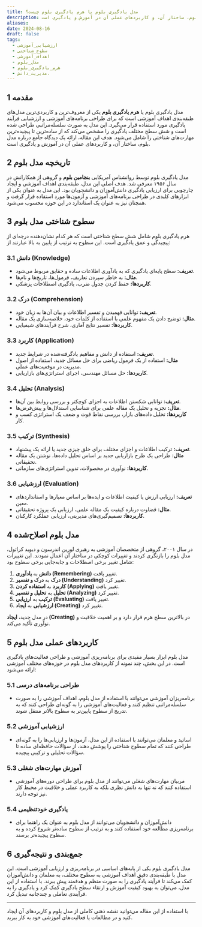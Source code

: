 ```yaml
---
title: مدل یادگیری بلوم یا هرم یادگیری بلوم چیست؟
description: مدل یادگیری بلوم یا **هرم یادگیری بلوم** یکی از معروف‌ترین و کاربردی‌ترین مدل‌های طبقه‌بندی اهداف آموزشی است که برای طراحی برنامه‌های آموزشی و ارزشیابی فرآیند یادگیری مورد استفاده قرار می‌گیرد. این مدل به صورت سلسله‌مراتبی طراحی شده است و شش سطح مختلف یادگیری را مشخص می‌کند که از ساده‌ترین تا پیچیده‌ترین مهارت‌های شناختی را شامل می‌شود. هدف این مقاله، ارائه یک دیدگاه جامع درباره مدل بلوم، ساختار آن، و کاربردهای عملی آن در آموزش و یادگیری است.
aliases: 
date: 2024-08-16
draft: false
tags:
  - ارزشیابی_آموزشی
  - سطوح_شناختی
  - اهداف_آموزشی
  - مدل_بلوم
  - هرم_یادگیری_بلوم
  - مدیریت_دانش،
---
```

## 1 مقدمه
مدل یادگیری بلوم یا **هرم یادگیری بلوم** یکی از معروف‌ترین و کاربردی‌ترین مدل‌های طبقه‌بندی اهداف آموزشی است که برای طراحی برنامه‌های آموزشی و ارزشیابی فرآیند یادگیری مورد استفاده قرار می‌گیرد. این مدل به صورت سلسله‌مراتبی طراحی شده است و شش سطح مختلف یادگیری را مشخص می‌کند که از ساده‌ترین تا پیچیده‌ترین مهارت‌های شناختی را شامل می‌شود. هدف این مقاله، ارائه یک دیدگاه جامع درباره مدل بلوم، ساختار آن، و کاربردهای عملی آن در آموزش و یادگیری است.

## 2 تاریخچه مدل بلوم
مدل یادگیری بلوم توسط روانشناس آمریکایی **بنجامین بلوم** و گروهی از همکارانش در سال ۱۹۵۶ معرفی شد. هدف اصلی این مدل، طبقه‌بندی اهداف آموزشی و ایجاد چارچوبی برای ارزیابی یادگیری دانش‌آموزان و دانشجویان بود. این مدل به عنوان یکی از ابزارهای کلیدی در طراحی برنامه‌های آموزشی و آزمون‌ها مورد استفاده قرار گرفت و همچنان نیز به عنوان یک استاندارد در این حوزه محسوب می‌شود.

## 3 سطوح شناختی مدل بلوم

هرم یادگیری بلوم شامل شش سطح شناختی است که هر کدام نشان‌دهنده درجه‌ای از پیچیدگی و عمق یادگیری است. این سطوح به ترتیب از پایین به بالا عبارتند از:

### 3.1 **دانش (Knowledge)**
   - **تعریف:** سطح پایه‌ای یادگیری که به یادآوری اطلاعات ساده و حقایق مربوط می‌شود.
   - **مثال:** به خاطر سپردن تعاریف، فرمول‌ها، تاریخ‌ها و نام‌ها.
   - **کاربردها:** حفظ کردن جدول ضرب، یادگیری اصطلاحات پزشکی.

### 3.2 **درک (Comprehension)**
   - **تعریف:** توانایی فهمیدن و تفسیر اطلاعات و بیان آن‌ها به زبان خود.
   - **مثال:** توضیح دادن یک مفهوم علمی با استفاده از کلمات خود، خلاصه‌سازی یک مقاله.
   - **کاربردها:** تفسیر نتایج آماری، شرح فرآیندهای شیمیایی.

### 3.3 **کاربرد (Application)**
   - **تعریف:** استفاده از دانش و مفاهیم یادگرفته‌شده در شرایط جدید.
   - **مثال:** استفاده از یک فرمول ریاضی برای حل مسائل جدید، استفاده از اصول مدیریت در موقعیت‌های عملی.
   - **کاربردها:** حل مسائل مهندسی، اجرای استراتژی‌های بازاریابی.

### 3.4 **تحلیل (Analysis)**
   - **تعریف:** توانایی شکستن اطلاعات به اجزای کوچکتر و بررسی روابط بین آن‌ها.
   - **مثال:** تجزیه و تحلیل یک مقاله علمی برای شناسایی استدلال‌ها و پیش‌فرض‌ها.
   - **کاربردها:** تحلیل داده‌های بازار، بررسی نقاط قوت و ضعف یک استراتژی کسب و کار.

### 3.5 **ترکیب (Synthesis)**
   - **تعریف:** ترکیب اطلاعات و اجزای مختلف برای خلق چیزی جدید یا ارائه یک پیشنهاد.
   - **مثال:** طراحی یک طرح بازاریابی جدید بر اساس تحلیل داده‌ها، نوشتن یک مقاله تحقیقاتی.
   - **کاربردها:** نوآوری در محصولات، تدوین استراتژی‌های سازمانی.

### 3.6 **ارزشیابی (Evaluation)**
   - **تعریف:** ارزیابی ارزش یا کیفیت اطلاعات و ایده‌ها بر اساس معیارها و استانداردهای معین.
   - **مثال:** قضاوت درباره کیفیت یک مقاله علمی، ارزیابی یک پروژه تحقیقاتی.
   - **کاربردها:** تصمیم‌گیری‌های مدیریتی، ارزیابی عملکرد کارکنان.

## 4 مدل بلوم اصلاح‌شده

در سال ۲۰۰۱، گروهی از متخصصان آموزشی به رهبری لورین اندرسون و دیوید کراتول، مدل بلوم را بازنگری کردند و تغییرات کوچکی در ساختار آن اعمال نمودند. این تغییرات شامل تغییر برخی اصطلاحات و جابه‌جایی برخی سطوح بود:

1. **دانش** به **یادآوری (Remembering)** تغییر یافت.
2. **درک** به **درک و تفسیر (Understanding)** تغییر کرد.
3. **کاربرد** به **استفاده کردن (Applying)** تغییر یافت.
4. **تحلیل** به **تحلیل و تفسیر (Analyzing)** تغییر کرد.
5. **ترکیب** به **ارزیابی (Evaluating)** تغییر یافت.
6. **ارزشیابی** به **ایجاد (Creating)** تغییر کرد.

در مدل جدید، **ایجاد (Creating)** در بالاترین سطح هرم قرار دارد و بر اهمیت خلاقیت و نوآوری تأکید می‌کند.

## 5 کاربردهای عملی مدل بلوم

مدل بلوم ابزار بسیار مفیدی برای برنامه‌ریزی آموزشی و طراحی فعالیت‌های یادگیری است. در این بخش، چند نمونه از کاربردهای مدل بلوم در حوزه‌های مختلف آموزشی ارائه می‌شود:

### 5.1 **طراحی برنامه‌های درسی**
   - برنامه‌ریزان آموزشی می‌توانند با استفاده از مدل بلوم، اهداف آموزشی را به صورت سلسله‌مراتبی تنظیم کنند و فعالیت‌های آموزشی را به گونه‌ای طراحی کنند که به تدریج از سطوح پایین‌تر به سطوح بالاتر منتقل شوند.

### 5.2 **ارزشیابی آموزشی**
   - اساتید و معلمان می‌توانند با استفاده از این مدل، آزمون‌ها و ارزیابی‌ها را به گونه‌ای طراحی کنند که تمام سطوح شناختی را پوشش دهند، از سؤالات حافظه‌ای ساده تا سؤالات تحلیلی و ترکیبی پیچیده.

### 5.3 **آموزش مهارت‌های شغلی**
   - مربیان مهارت‌های شغلی می‌توانند از مدل بلوم برای طراحی دوره‌های آموزشی استفاده کنند که نه تنها به دانش نظری بلکه به کاربرد عملی و خلاقیت در محیط کار نیز توجه دارند.

### 5.4 **یادگیری خودتنظیمی**
   - دانش‌آموزان و دانشجویان می‌توانند از مدل بلوم به عنوان یک راهنما برای برنامه‌ریزی مطالعه خود استفاده کنند و به ترتیب از سطوح ساده‌تر شروع کرده و به سطوح پیچیده‌تر برسند.

## 6 جمع‌بندی و نتیجه‌گیری

مدل یادگیری بلوم یکی از پایه‌های اساسی در برنامه‌ریزی و ارزیابی آموزشی است. این مدل با طبقه‌بندی دقیق اهداف آموزشی به سطوح مختلف، به معلمان و دانش‌آموزان کمک می‌کند تا فرآیند یادگیری را به صورت منظم و هدفمند پیش ببرند. با استفاده از این مدل، می‌توان به بهبود کیفیت آموزش و ارتقاء سطح یادگیری کمک کرد و یادگیری را به فرآیندی تعاملی و چندجانبه تبدیل کرد.

---
با استفاده از این مقاله می‌توانید نقشه ذهنی کاملی از مدل بلوم و کاربردهای آن ایجاد کنید و در مطالعات یا فعالیت‌های آموزشی خود به کار ببرید.